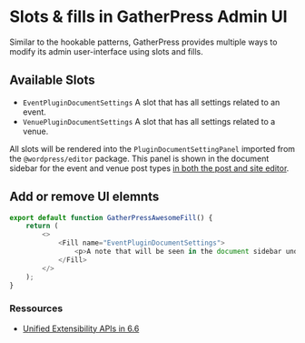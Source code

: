 # Slots & fills in GatherPress Admin UI

Similar to the hookable patterns, GatherPress provides multiple ways to modify its admin user-interface using slots and fills.

## Available Slots

- `EventPluginDocumentSettings` A slot that has all settings related to an event.
- `VenuePluginDocumentSettings` A slot that has all settings related to a venue.

All slots will be rendered into the `PluginDocumentSettingPanel` imported from the `@wordpress/editor` package. This panel is shown in the document sidebar for the event and venue post types [in both the post and site editor][devnote]. 


## Add or remove UI elemnts

```js
export default function GatherPressAwesomeFill() {
	return (
		<>
			<Fill name="EventPluginDocumentSettings">
				<p>A note that will be seen in the document sidebar under "Event settings".</p>
			</Fill>
		</>
	);
}
```


### Ressources

- [Unified Extensibility APIs in 6.6][devnote]

[devnote]: https://make.wordpress.org/core/2024/06/18/editor-unified-extensibility-apis-in-6-6/ "#devnote - Editor: Unified Extensibility APIs in 6.6 – Make WordPress Core"